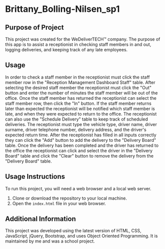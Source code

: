 # Brittany_Bolling-Nilsen_sp1

## Purpose of Project

This project was created for the WeDeliverTECH™ company. The purpose of this app is to assist a receptionist in checking staff members in and out, 
logging deliveries, and keeping track of any late employees. 

## Usage

In order to check a staff member in the receptionist must click the staff member row
in the "Reception Management Dashboard Staff" table. After selecting the desired staff member the receptionist must click the "Out" button and enter 
the number of minutes the staff member will be out of the office. Once the staff member has returned the receptionist can select the staff member row, 
then click the "In" button. If the staff member returns later than expected the receptionist will be notified which staff member is late, and when they 
were expected to return to the office. The receptionist can also use the "Schedule Delivery" table to keep track of scheduled deliveries. The receptionist 
must type the vehicle type, driver name, driver surname, driver telephone number, delivery address, and the driver's expected return time. After the 
receptionist has filled in all inputs correctly they can click the "Add" button to add the delivery to the "Delivery Board" table. Once the delivery has
been completed and the driver has returned to the office the receptionist can click and select the driver in the "Delivery Board" table and click the
"Clear" button to remove the delivery from the "Delivery Board" table. 

## Usage Instructions

To run this project, you will need a web browser and a local web server.

1. Clone or download the repository to your local machine.
2. Open the `index.html` file in your web browser.

## Additional Information

This project was developed using the latest version of HTML, CSS, JavaScript, jQuery, Bootstrap, and uses Object Oriented Programming. 
It is maintained by me and was a school project.
